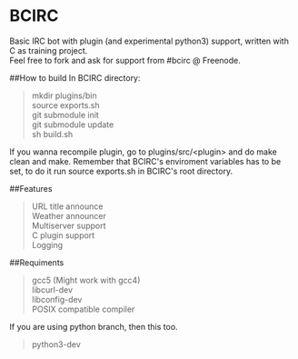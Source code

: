 BCIRC
=====

Basic IRC bot with plugin (and experimental python3) support, written with C as training project.  
Feel free to fork and ask for support from #bcirc @ Freenode.  

##How to build
In BCIRC directory:

>mkdir plugins/bin  
>source exports.sh  
>git submodule init  
>git submodule update  
>sh build.sh  

If you wanna recompile plugin, go to plugins/src/\<plugin\> and do make clean and make.
Remember that BCIRC's enviroment variables has to be set, to do it run source exports.sh in BCIRC's root directory.


##Features
>URL title announce  
>Weather announcer  
>Multiserver support  
>C plugin support  
>Logging  


##Requiments
>gcc5 (Might work with gcc4)  
>libcurl-dev  
>libconfig-dev  
>POSIX compatible compiler  

If you are using python branch, then this too.  
>python3-dev  
